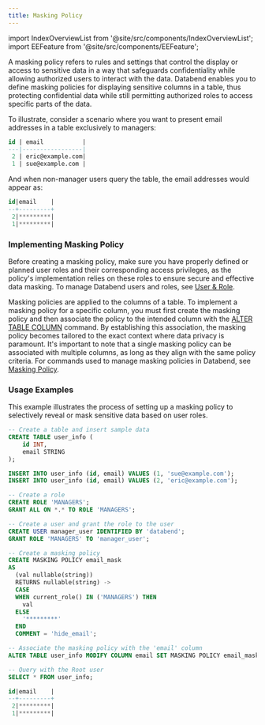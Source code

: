 ```yaml
---
title: Masking Policy
---
```

import IndexOverviewList from '@site/src/components/IndexOverviewList';
import EEFeature from '@site/src/components/EEFeature';

<EEFeature featureName='MASKING POLICY'/>

A masking policy refers to rules and settings that control the display or access to sensitive data in a way that safeguards confidentiality while allowing authorized users to interact with the data. Databend enables you to define masking policies for displaying sensitive columns in a table, thus protecting confidential data while still permitting authorized roles to access specific parts of the data.

To illustrate, consider a scenario where you want to present email addresses in a table exclusively to managers:

```sql
id | email           |
---|-----------------|
 2 | eric@example.com|
 1 | sue@example.com |
```

And when non-manager users query the table, the email addresses would appear as:

```sql
id|email    |
--+---------+
 2|*********|
 1|*********|
```

### Implementing Masking Policy

Before creating a masking policy, make sure you have properly defined or planned user roles and their corresponding access privileges, as the policy's implementation relies on these roles to ensure secure and effective data masking. To manage Databend users and roles, see [User & Role](/sql/sql-commands/ddl/user/).

Masking policies are applied to the columns of a table. To implement a masking policy for a specific column, you must first create the masking policy and then associate the policy to the intended column with the [ALTER TABLE COLUMN](/sql/sql-commands/ddl/table/alter-table-column) command. By establishing this association, the masking policy becomes tailored to the exact context where data privacy is paramount. It's important to note that a single masking policy can be associated with multiple columns, as long as they align with the same policy criteria. For commands used to manage masking policies in Databend, see [Masking Policy](/sql/sql-commands/ddl/mask-policy/).

### Usage Examples

This example illustrates the process of setting up a masking policy to selectively reveal or mask sensitive data based on user roles.

```sql
-- Create a table and insert sample data
CREATE TABLE user_info (
    id INT,
    email STRING
);

INSERT INTO user_info (id, email) VALUES (1, 'sue@example.com');
INSERT INTO user_info (id, email) VALUES (2, 'eric@example.com');

-- Create a role
CREATE ROLE 'MANAGERS';
GRANT ALL ON *.* TO ROLE 'MANAGERS';

-- Create a user and grant the role to the user
CREATE USER manager_user IDENTIFIED BY 'databend';
GRANT ROLE 'MANAGERS' TO 'manager_user';

-- Create a masking policy
CREATE MASKING POLICY email_mask
AS
  (val nullable(string))
  RETURNS nullable(string) ->
  CASE
  WHEN current_role() IN ('MANAGERS') THEN
    val
  ELSE
    '*********'
  END
  COMMENT = 'hide_email';

-- Associate the masking policy with the 'email' column
ALTER TABLE user_info MODIFY COLUMN email SET MASKING POLICY email_mask;

-- Query with the Root user
SELECT * FROM user_info;

id|email    |
--+---------+
 2|*********|
 1|*********|
```